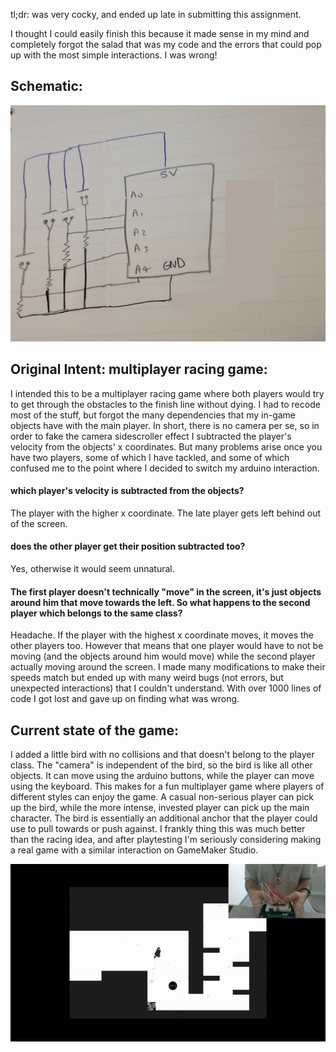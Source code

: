tl;dr: was very cocky, and ended up late in submitting this assignment.

I thought I could easily finish this because it made sense in my mind and completely forgot the salad that was my code and the errors that could pop up with the most simple interactions. I was wrong!

## Schematic:

![schematic](https://github.com/soablackwhite/Intro-to-IM/blob/master/Nov24th/schematic.jpg)

## Original Intent: multiplayer racing game:
I intended this to be a multiplayer racing game where both players would try to get through the obstacles to the finish line without dying. I had to recode most of the stuff, but forgot the many dependencies that my in-game objects have with the main player. In short, there is no camera per se, so in order to fake the camera sidescroller effect I subtracted the player's velocity from the objects' x coordinates. But many problems arise once you have two players, some of which I have tackled, and some of which confused me to the point where I decided to switch my arduino interaction.

#### which player's velocity is subtracted from the objects?
The player with the higher x coordinate. The late player gets left behind out of the screen.

#### does the other player get their position subtracted too?
Yes, otherwise it would seem unnatural.

#### The first player doesn't technically "move" in the screen, it's just objects around him that move towards the left. So what happens to the second player which belongs to the same class?
Headache. If the player with the highest x coordinate moves, it moves the other players too. However that means that one player would have to not be moving (and the objects around him would move) while the second player actually moving around the screen. I made many modifications to make their speeds match but ended up with many weird bugs (not errors, but unexpected interactions) that I couldn't understand. With over 1000 lines of code I got lost and  gave up on finding what was wrong.

## Current state of the game:
I added a little bird with no collisions and that doesn't belong to the player  class. The "camera" is independent of the bird, so the bird is like all other objects. It can move using the arduino buttons, while the player can move using the keyboard. This makes for a fun multiplayer game where players of different styles can enjoy the game. A casual non-serious player can pick up the bird, while the more intense, invested player can pick up the main character. The bird is essentially an additional anchor that the player could use to pull towards or push against. I frankly thing this was much better than the racing idea, and after playtesting I'm seriously considering making a real game with a similar interaction on GameMaker Studio. 

![game](https://github.com/soablackwhite/Intro-to-IM/blob/master/Nov24th/multiplayer.gif)



